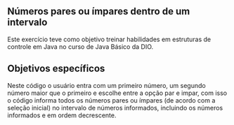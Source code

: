 ## Números pares ou ímpares dentro de um intervalo

Este exercício teve como objetivo treinar habilidades em estruturas de controle em Java no curso de Java Básico da DIO.

## Objetivos específicos

Neste código o usuário entra com um primeiro número, um segundo número maior que o primeiro e escolhe entre a opção par e impar, com isso o código informa todos os números pares ou ímpares (de acordo com a seleção inicial) no intervalo de números informados, incluindo os números informados e em ordem decrescente.
